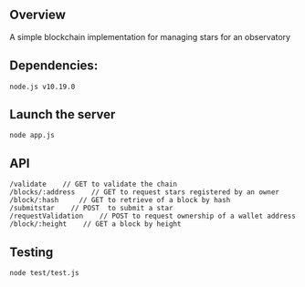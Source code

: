 ## Overview
A simple blockchain implementation for managing stars for an observatory

## Dependencies:
```
node.js v10.19.0
```

## Launch the server
`node app.js`

## API
```
/validate    // GET to validate the chain
/blocks/:address    // GET to request stars registered by an owner
/block/:hash     // GET to retrieve of a block by hash
/submitstar    // POST  to submit a star
/requestValidation    // POST to request ownership of a wallet address
/block/:height    // GET a block by height
```
## Testing
`node test/test.js`

